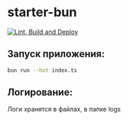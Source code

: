 # starter-bun

[![Lint, Build and Deploy](https://github.com/upikoth/starter-bun/actions/workflows/lint-build-and-deploy.yml/badge.svg)](https://github.com/upikoth/starter-bun/actions/workflows/lint-build-and-deploy.yml)

## Запуск приложения:

```bash
bun run --hot index.ts
```

## Логирование:

Логи хранятся в файлах, в папке logs
